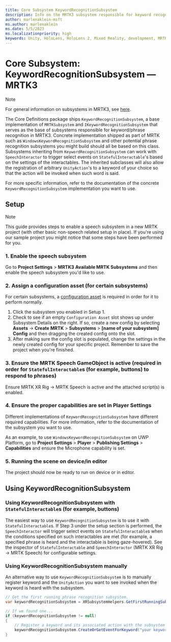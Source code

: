 ```yaml
---
title: Core Subsystem KeywordRecognitionSubsystem
description: Info on the MRTK3 subsystem responsible for keyword recognition
author: marlenaklein-msft
ms.author: marlenaklein
ms.date: 5/5/2023
ms.localizationpriority: high
keywords: Unity, HoloLens, HoloLens 2, Mixed Reality, development, MRTK3, keyword, speech, keyword recognition, speech recognition, Mixed Reality Toolkit
---
```


# Core Subsystem: KeywordRecognitionSubsystem &#8212; MRTK3

> [!NOTE]
> For general information on subsystems in MRTK3, see [here](../../../../mrtk3-overview/architecture/subsystems.md).

The Core Definitions package ships `KeywordRecognitionSubsystem`, a base implementation of `MRTKSubsystem` and `IKeywordRecognitionSubsystem` that serves  as the base of subsystems responsible for keyword/phrase recognition in MRTK3. Concrete implementation shipped as part of MRTK such as `WindowsKeywordRecognitionSubsystem` and other potential phrase recognition subsystems you might build should all be based on this class. Subsystems inheriting from `KeywordRecognitionSubsystem` can work with `SpeechInteractor` to trigger select events on `StatefulInteractable`'s based on the settings of the interactables. The inherited subclasses will also allow the registration of arbitrary `UnityAction`'s to a keyword of your choice so that the action will be invoked when such word is said.

For more specific information, refer to the documentation of the concrete `KeywordRecognitionSubsystem` implementation you want to use.

## Setup

> [!NOTE]
> This guide provides steps to enable a speech subsystem in a new MRTK project (with other basic non-speech related setup in place). If you're using our sample project you might notice that some steps have been performed for you.

### 1. Enable the speech subsystem

Go to **Project Settings** > **MRTK3** **Available MRTK Subsystems** and then enable the speech subsystem you'd like to use.

### 2. Assign a configuration asset (for certain subsystems)

For certain subsystems, a [configuration asset](../../../../mrtk3-overview/architecture/subsystems.md#configuration) is required in order for it to perform normally. 

1. Click the subsystem you enabled in Setup 1.
1. Check to see if an empty `Configuration Asset` slot shows up under Subsystem Details on the right. If so, create a new config by selecting **Assets** -> **Create** **MRTK** > **Subsystems** > **[name of your subsystem] Config** and then dragging the created config onto the slot. 
1. After making sure the config slot is populated, change the settings in the newly created config for your specific project. Remember to save the project when you're finished.

### 3. Ensure the MRTK Speech GameObject is active (required in order for `StatefulInteractable`s (for example, buttons) to respond to phrases)

Ensure MRTK XR Rig -> MRTK Speech is active and the attached script(s) is enabled.

### 4. Ensure the proper capabilities are set in Player Settings

Different implementations of `KeywordRecognitionSubsystem` have different required capabilities. For more information, refer to the documentation of the subsystem you want to use.

As an example, to use `WindowsKeywordRecognitionSubsystem` on UWP Platform, go to **Project Settings** > **Player** > **Publishing Settings** > **Capabilities** and ensure the Microphone capability is set.

### 5. Running the scene on device/in editor

The project should now be ready to run on device or in editor.

## Using KeywordRecognitionSubsystem

### Using KeywordRecognitionSubsystem with `StatefulInteractable`s (for example, buttons)

The easiest way to use `KeywordRecognitionSubsystem` is to use it with `StatefulInteractable`s. If Step 3 under the setup section is performed, the `SpeechInteractor` will trigger select events on `StatefulInteractable`s when the conditions specified on such interactables are met (for example, a specified phrase is heard and the interactable is being gaze-hovered). See the inspector of `StatefulInteractable` and `SpeechInteractor` (MRTK XR Rig -> MRTK Speech) for configurable settings.

### Using KeywordRecognitionSubsystem manually

An alternative way to use `KeywordRecognitionSubsystem` is to manually register keyword and the `UnityAction` you want to see invoked when the keyword is heard with the subsystem.

```c#
// Get the first running phrase recognition subsystem.
var keywordRecognitionSubsystem = XRSubsystemHelpers.GetFirstRunningSubsystem<KeywordRecognitionSubsystem>();

// If we found one...
if (keywordRecognitionSubsystem != null)
{
    // Register a keyword and its associated action with the subsystem
    keywordRecognitionSubsystem.CreateOrGetEventForKeyword("your keyword").AddListener(() => Debug.Log("Keyword recognized"));
}
```
